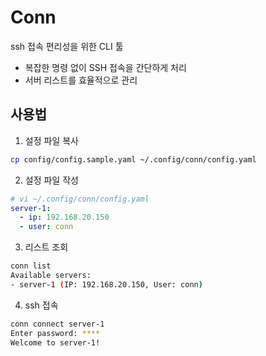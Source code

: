# Conn

ssh 접속 편리성을 위한 CLI 툴

- 복잡한 명령 없이 SSH 접속을 간단하게 처리
- 서버 리스트를 효율적으로 관리

## 사용법

1. 설정 파일 복사

```sh
cp config/config.sample.yaml ~/.config/conn/config.yaml
```

2. 설정 파일 작성

```yaml
# vi ~/.config/conn/config.yaml
server-1:
  - ip: 192.168.20.150
  - user: conn
```

3. 리스트 조회

```sh
conn list
Available servers:
- server-1 (IP: 192.168.20.150, User: conn)
```

4. ssh 접속

```sh
conn connect server-1
Enter password: ****
Welcome to server-1!
```
